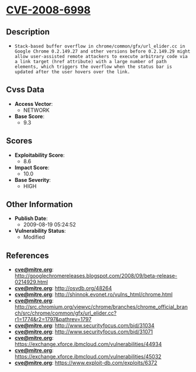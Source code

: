 
# [CVE-2008-6998](http://googlechromereleases.blogspot.com/2008/09/beta-release-0214929.html)

## Description

- `Stack-based buffer overflow in chrome/common/gfx/url_elider.cc in Google Chrome 0.2.149.27 and other versions before 0.2.149.29 might allow user-assisted remote attackers to execute arbitrary code via a link target (href attribute) with a large number of path elements, which triggers the overflow when the status bar is updated after the user hovers over the link.`

## Cvss Data

- **Access Vector**:
  - NETWORK
- **Base Score**:
  - 9.3

## Scores

- **Exploitability Score**:
  - 8.6
- **Impact Score**:
  - 10.0
- **Base Severity**:
  - HIGH

## Other Information

- **Publish Date**:
  - 2009-08-19 05:24:52
- **Vulnerability Status**:
  - Modified

## References

- **cve@mitre.org**: http://googlechromereleases.blogspot.com/2008/09/beta-release-0214929.html
- **cve@mitre.org**: http://osvdb.org/48264
- **cve@mitre.org**: http://shinnok.evonet.ro/vulns_html/chrome.html
- **cve@mitre.org**: http://src.chromium.org/viewvc/chrome/branches/chrome_official_branch/src/chrome/common/gfx/url_elider.cc?r1=1774&r2=1797&pathrev=1797
- **cve@mitre.org**: http://www.securityfocus.com/bid/31034
- **cve@mitre.org**: http://www.securityfocus.com/bid/31071
- **cve@mitre.org**: https://exchange.xforce.ibmcloud.com/vulnerabilities/44934
- **cve@mitre.org**: https://exchange.xforce.ibmcloud.com/vulnerabilities/45032
- **cve@mitre.org**: https://www.exploit-db.com/exploits/6372
